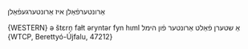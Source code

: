 אַרונטערפֿאַלן
איז אַרונטערגעפֿאַלן

{WESTERN}
ə štɛrn̩ faɫt əryntər fyn hɩml אַ שטערן פֿאַלט אַרונטער פֿון הימל {WTCP, Berettyó-Újfalu, 47212}
